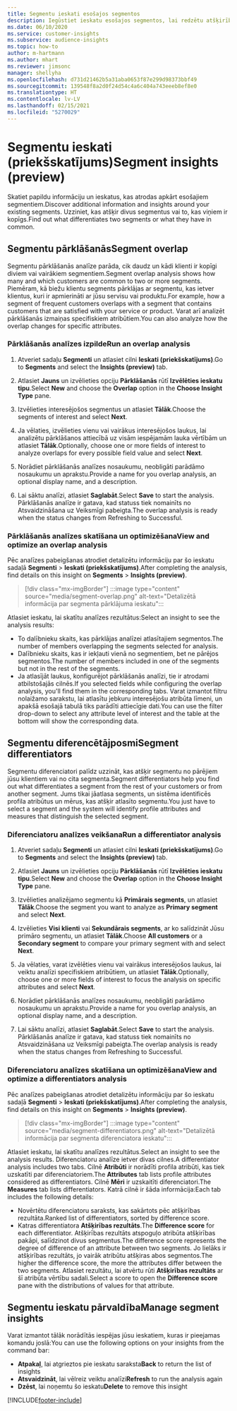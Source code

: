```yaml
---
title: Segmentu ieskati esošajos segmentos
description: Iegūstiet ieskatu esošajos segmentos, lai redzētu atšķirības un kopīgās iezīmes.
ms.date: 06/10/2020
ms.service: customer-insights
ms.subservice: audience-insights
ms.topic: how-to
author: m-hartmann
ms.author: mhart
ms.reviewer: jimsonc
manager: shellyha
ms.openlocfilehash: d731d21462b5a31aba0653f87e299d98373bbf49
ms.sourcegitcommit: 139548f8a2d0f24d54c4a6c404a743eeeb8ef8e0
ms.translationtype: HT
ms.contentlocale: lv-LV
ms.lasthandoff: 02/15/2021
ms.locfileid: "5270029"
---
```

# <a name="segment-insights-preview"></a><span data-ttu-id="f8de7-103">Segmentu ieskati (priekšskatījums)</span><span class="sxs-lookup"><span data-stu-id="f8de7-103">Segment insights (preview)</span></span>

<span data-ttu-id="f8de7-104">Skatiet papildu informāciju un ieskatus, kas atrodas apkārt esošajiem segmentiem.</span><span class="sxs-lookup"><span data-stu-id="f8de7-104">Discover additional information and insights around your existing segments.</span></span> <span data-ttu-id="f8de7-105">Uzziniet, kas atšķir divus segmentus vai to, kas viņiem ir kopīgs.</span><span class="sxs-lookup"><span data-stu-id="f8de7-105">Find out what differentiates two segments or what they have in common.</span></span>

## <a name="segment-overlap"></a><span data-ttu-id="f8de7-106">Segmentu pārklāšanās</span><span class="sxs-lookup"><span data-stu-id="f8de7-106">Segment overlap</span></span>

<span data-ttu-id="f8de7-107">Segmentu pārklāšanās analīze parāda, cik daudz un kādi klienti ir kopīgi diviem vai vairākiem segmentiem.</span><span class="sxs-lookup"><span data-stu-id="f8de7-107">Segment overlap analysis shows how many and which customers are common to two or more segments.</span></span> <span data-ttu-id="f8de7-108">Piemēram, kā biežu klientu segments pārklājas ar segmentu, kas ietver klientus, kuri ir apmierināti ar jūsu servisu vai produktu.</span><span class="sxs-lookup"><span data-stu-id="f8de7-108">For example, how a segment of frequent customers overlaps with a segment that contains customers that are satisfied with your service or product.</span></span>
<span data-ttu-id="f8de7-109">Varat arī analizēt pārklāšanās izmaiņas specifiskiem atribūtiem.</span><span class="sxs-lookup"><span data-stu-id="f8de7-109">You can also analyze how the overlap changes for specific attributes.</span></span>

### <a name="run-an-overlap-analysis"></a><span data-ttu-id="f8de7-110">Pārklāšanās analīzes izpilde</span><span class="sxs-lookup"><span data-stu-id="f8de7-110">Run an overlap analysis</span></span>

1. <span data-ttu-id="f8de7-111">Atveriet sadaļu **Segmenti** un atlasiet cilni **Ieskati (priekšskatījums)**.</span><span class="sxs-lookup"><span data-stu-id="f8de7-111">Go to **Segments** and select the **Insights (preview)** tab.</span></span>

1. <span data-ttu-id="f8de7-112">Atlasiet **Jauns** un izvēlieties opciju **Pārklāšanās** rūtī **Izvēlēties ieskatu tipu**.</span><span class="sxs-lookup"><span data-stu-id="f8de7-112">Select **New** and choose the **Overlap** option in the **Choose Insight Type** pane.</span></span>

1. <span data-ttu-id="f8de7-113">Izvēlieties interesējošos segmentus un atlasiet **Tālāk**.</span><span class="sxs-lookup"><span data-stu-id="f8de7-113">Choose the segments of interest and select **Next**.</span></span>

1. <span data-ttu-id="f8de7-114">Ja vēlaties, izvēlieties vienu vai vairākus interesējošos laukus, lai analizētu pārklāšanos attiecībā uz visām iespējamām lauka vērtībām un atlasiet **Tālāk**.</span><span class="sxs-lookup"><span data-stu-id="f8de7-114">Optionally, choose one or more fields of interest to analyze overlaps for every possible field value and select **Next**.</span></span>

1. <span data-ttu-id="f8de7-115">Norādiet pārklāšanās analīzes nosaukumu, neobligāti parādāmo nosaukumu un aprakstu.</span><span class="sxs-lookup"><span data-stu-id="f8de7-115">Provide a name for you overlap analysis, an optional display name, and a description.</span></span>

1. <span data-ttu-id="f8de7-116">Lai sāktu analīzi, atlasiet **Saglabāt**.</span><span class="sxs-lookup"><span data-stu-id="f8de7-116">Select **Save** to start the analysis.</span></span> <span data-ttu-id="f8de7-117">Pārklāšanās analīze ir gatava, kad statuss tiek nomainīts no Atsvaidzināšana uz Veiksmīgi pabeigta.</span><span class="sxs-lookup"><span data-stu-id="f8de7-117">The overlap analysis is ready when the status changes from Refreshing to Successful.</span></span>

### <a name="view-and-optimize-an-overlap-analysis"></a><span data-ttu-id="f8de7-118">Pārklāšanās analīzes skatīšana un optimizēšana</span><span class="sxs-lookup"><span data-stu-id="f8de7-118">View and optimize an overlap analysis</span></span>

<span data-ttu-id="f8de7-119">Pēc analīzes pabeigšanas atrodiet detalizētu informāciju par šo ieskatu sadaļā **Segmenti** > **Ieskati (priekšskatījums)**.</span><span class="sxs-lookup"><span data-stu-id="f8de7-119">After completing the analysis, find details on this insight on **Segments** > **Insights (preview)**.</span></span>

> [!div class="mx-imgBorder"]
> :::image type="content" source="media/segment-overlap.png" alt-text="Detalizētā informācija par segmenta pārklājuma ieskatu":::

<span data-ttu-id="f8de7-121">Atlasiet ieskatu, lai skatītu analīzes rezultātus:</span><span class="sxs-lookup"><span data-stu-id="f8de7-121">Select an insight to see the analysis results:</span></span>

- <span data-ttu-id="f8de7-122">To dalībnieku skaits, kas pārklājas analīzei atlasītajiem segmentos.</span><span class="sxs-lookup"><span data-stu-id="f8de7-122">The number of members overlapping the segments selected for analysis.</span></span>
- <span data-ttu-id="f8de7-123">Dalībnieku skaits, kas ir iekļauti vienā no segmentiem, bet ne pārējos segmentos.</span><span class="sxs-lookup"><span data-stu-id="f8de7-123">The number of members included in one of the segments but not in the rest of the segments.</span></span>
- <span data-ttu-id="f8de7-124">Ja atlasījāt laukus, konfigurējot pārklāšanās analīzi, tie ir atrodami atbilstošajās cilnēs.</span><span class="sxs-lookup"><span data-stu-id="f8de7-124">If you selected fields while configuring the overlap analysis, you'll find them in the corresponding tabs.</span></span> <span data-ttu-id="f8de7-125">Varat izmantot filtru nolaižamo sarakstu, lai atlasītu jebkuru interesējošu atribūta līmeni, un apakšā esošajā tabulā tiks parādīti attiecīgie dati.</span><span class="sxs-lookup"><span data-stu-id="f8de7-125">You can use the filter drop-down to select any attribute level of interest and the table at the bottom will show the corresponding data.</span></span>

## <a name="segment-differentiators"></a><span data-ttu-id="f8de7-126">Segmentu diferencētājposmi</span><span class="sxs-lookup"><span data-stu-id="f8de7-126">Segment differentiators</span></span>

<span data-ttu-id="f8de7-127">Segmentu diferenciatori palīdz uzzināt, kas atšķir segmentu no pārējiem jūsu klientiem vai no cita segmenta.</span><span class="sxs-lookup"><span data-stu-id="f8de7-127">Segment differentiators help you find out what differentiates a segment from the rest of your customers or from another segment.</span></span> <span data-ttu-id="f8de7-128">Jums tikai jāatlasa segments, un sistēma identificēs profila atribūtus un mērus, kas atšķir atlasīto segmentu.</span><span class="sxs-lookup"><span data-stu-id="f8de7-128">You just have to select a segment and the system will identify profile attributes and measures that distinguish the selected segment.</span></span>

### <a name="run-a-differentiator-analysis"></a><span data-ttu-id="f8de7-129">Diferenciatoru analīzes veikšana</span><span class="sxs-lookup"><span data-stu-id="f8de7-129">Run a differentiator analysis</span></span>

1. <span data-ttu-id="f8de7-130">Atveriet sadaļu **Segmenti** un atlasiet cilni **Ieskati (priekšskatījums)**.</span><span class="sxs-lookup"><span data-stu-id="f8de7-130">Go to **Segments** and select the **Insights (preview)** tab.</span></span>

1. <span data-ttu-id="f8de7-131">Atlasiet **Jauns** un izvēlieties opciju **Pārklāšanās** rūtī **Izvēlēties ieskatu tipu**.</span><span class="sxs-lookup"><span data-stu-id="f8de7-131">Select **New** and choose the **Overlap** option in the **Choose Insight Type** pane.</span></span>

1. <span data-ttu-id="f8de7-132">Izvēlieties analizējamo segmentu kā **Primārais segments**, un atlasiet **Tālāk**.</span><span class="sxs-lookup"><span data-stu-id="f8de7-132">Choose the segment you want to analyze as **Primary segment** and select **Next**.</span></span>

1. <span data-ttu-id="f8de7-133">Izvēlieties **Visi klienti** vai **Sekundārais segments**, ar ko salīdzināt Jūsu primāro segmentu, un atlasiet **Tālāk**.</span><span class="sxs-lookup"><span data-stu-id="f8de7-133">Choose **All customers** or a **Secondary segment** to compare your primary segment with and select **Next**.</span></span>

1. <span data-ttu-id="f8de7-134">Ja vēlaties, varat izvēlēties vienu vai vairākus interesējošos laukus, lai veiktu analīzi specifiskiem atribūtiem, un atlasiet **Tālāk**.</span><span class="sxs-lookup"><span data-stu-id="f8de7-134">Optionally, choose one or more fields of interest to focus the analysis on specific attributes and select **Next**.</span></span>

1. <span data-ttu-id="f8de7-135">Norādiet pārklāšanās analīzes nosaukumu, neobligāti parādāmo nosaukumu un aprakstu.</span><span class="sxs-lookup"><span data-stu-id="f8de7-135">Provide a name for you overlap analysis, an optional display name, and a description.</span></span>

1. <span data-ttu-id="f8de7-136">Lai sāktu analīzi, atlasiet **Saglabāt**.</span><span class="sxs-lookup"><span data-stu-id="f8de7-136">Select **Save** to start the analysis.</span></span> <span data-ttu-id="f8de7-137">Pārklāšanās analīze ir gatava, kad statuss tiek nomainīts no Atsvaidzināšana uz Veiksmīgi pabeigta.</span><span class="sxs-lookup"><span data-stu-id="f8de7-137">The overlap analysis is ready when the status changes from Refreshing to Successful.</span></span>

### <a name="view-and-optimize-a-differentiators-analysis"></a><span data-ttu-id="f8de7-138">Diferenciatoru analīzes skatīšana un optimizēšana</span><span class="sxs-lookup"><span data-stu-id="f8de7-138">View and optimize a differentiators analysis</span></span>

<span data-ttu-id="f8de7-139">Pēc analīzes pabeigšanas atrodiet detalizētu informāciju par šo ieskatu sadaļā **Segmenti** > **Ieskati (priekšskatījums)**.</span><span class="sxs-lookup"><span data-stu-id="f8de7-139">After completing the analysis, find details on this insight on **Segments** > **Insights (preview)**.</span></span>

> [!div class="mx-imgBorder"]
> :::image type="content" source="media/segment-differentiators.png" alt-text="Detalizētā informācija par segmenta diferenciatora ieskatu":::

<span data-ttu-id="f8de7-141">Atlasiet ieskatu, lai skatītu analīzes rezultātus.</span><span class="sxs-lookup"><span data-stu-id="f8de7-141">Select an insight to see the analysis results.</span></span> <span data-ttu-id="f8de7-142">Diferenciatoru analīze ietver divas cilnes.</span><span class="sxs-lookup"><span data-stu-id="f8de7-142">A differentiator analysis includes two tabs.</span></span> <span data-ttu-id="f8de7-143">Cilnē **Atribūti** ir norādīti profila atribūti, kas tiek uzskatīti par diferenciatoriem.</span><span class="sxs-lookup"><span data-stu-id="f8de7-143">The **Attributes** tab lists profile attributes considered as differentiators.</span></span> <span data-ttu-id="f8de7-144">Cilnē **Mēri** ir uzskaitīti diferenciatori.</span><span class="sxs-lookup"><span data-stu-id="f8de7-144">The **Measures** tab lists differentiators.</span></span> <span data-ttu-id="f8de7-145">Katrā cilnē ir šāda informācija:</span><span class="sxs-lookup"><span data-stu-id="f8de7-145">Each tab includes the following details:</span></span>

- <span data-ttu-id="f8de7-146">Novērtētu diferenciatoru saraksts, kas sakārtots pēc atšķirības rezultāta.</span><span class="sxs-lookup"><span data-stu-id="f8de7-146">Ranked list of differentiators, sorted by difference score.</span></span>
- <span data-ttu-id="f8de7-147">Katras differentiatora **Atšķirības rezultāts**.</span><span class="sxs-lookup"><span data-stu-id="f8de7-147">The **Difference score** for each differentiator.</span></span> <span data-ttu-id="f8de7-148">Atšķirības rezultāts atspoguļo atribūta atšķirības pakāpi, salīdzinot divus segmentus.</span><span class="sxs-lookup"><span data-stu-id="f8de7-148">The difference score represents the degree of difference of an attribute between two segments.</span></span> <span data-ttu-id="f8de7-149">Jo lielāks ir atšķirības rezultāts, jo vairāk atribūtu atšķiras abos segmentos.</span><span class="sxs-lookup"><span data-stu-id="f8de7-149">The higher the difference score, the more the attributes differ between the two segments.</span></span> <span data-ttu-id="f8de7-150">Atlasiet rezultātu, lai atvērtu rūti **Atšķirības rezultāts** ar šī atribūta vērtību sadali.</span><span class="sxs-lookup"><span data-stu-id="f8de7-150">Select a score to open the **Difference score** pane with the distributions of values for that attribute.</span></span>

## <a name="manage-segment-insights"></a><span data-ttu-id="f8de7-151">Segmentu ieskatu pārvaldība</span><span class="sxs-lookup"><span data-stu-id="f8de7-151">Manage segment insights</span></span>

<span data-ttu-id="f8de7-152">Varat izmantot tālāk norādītās iespējas jūsu ieskatiem, kuras ir pieejamas komandu joslā:</span><span class="sxs-lookup"><span data-stu-id="f8de7-152">You can use the following options on your insights from the command bar:</span></span>

- <span data-ttu-id="f8de7-153">**Atpakaļ**, lai atgrieztos pie ieskatu saraksta</span><span class="sxs-lookup"><span data-stu-id="f8de7-153">**Back** to return the list of insights</span></span>
- <span data-ttu-id="f8de7-154">**Atsvaidzināt**, lai vēlreiz veiktu analīzi</span><span class="sxs-lookup"><span data-stu-id="f8de7-154">**Refresh** to run the analysis again</span></span>
- <span data-ttu-id="f8de7-155">**Dzēst**, lai noņemtu šo ieskatu</span><span class="sxs-lookup"><span data-stu-id="f8de7-155">**Delete** to remove this insight</span></span>


[!INCLUDE[footer-include](../includes/footer-banner.md)]